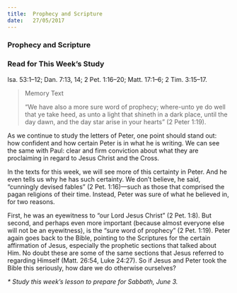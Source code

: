 ```yaml
---
title:  Prophecy and Scripture
date:   27/05/2017
---
```


### Prophecy and Scripture

### Read for This Week’s Study
Isa. 53:1–12; Dan. 7:13, 14; 2 Pet. 1:16–20; Matt. 17:1–6; 2 Tim. 3:15–17.

> <p>Memory Text</p>
> “We have also a more sure word of prophecy; where-unto ye do well that ye take heed, as unto a light that shineth in a dark place, until the day dawn, and the day star arise in your hearts” (2 Peter 1:19). 

As we continue to study the letters of Peter, one point should stand out: how confident and how certain Peter is in what he is writing. We can see the same with Paul: clear and firm conviction about what they are proclaiming in regard to Jesus Christ and the Cross.

In the texts for this week, we will see more of this certainty in Peter. And he even tells us why he has such certainty. We don’t believe, he said, “cunningly devised fables” (2 Pet. 1:16)—such as those that comprised the pagan religions of their time. Instead, Peter was sure of what he believed in, for two reasons.

First, he was an eyewitness to “our Lord Jesus Christ” (2 Pet. 1:8). But second, and perhaps even more important (because almost everyone else will not be an eyewitness), is the “sure word of prophecy” (2 Pet. 1:19). Peter again goes back to the Bible, pointing to the Scriptures for the certain affirmation of Jesus, especially the prophetic sections that talked about Him. No doubt these are some of the same sections that Jesus referred to regarding Himself (Matt. 26:54, Luke 24:27). So if Jesus and Peter took the Bible this seriously, how dare we do otherwise ourselves?

_* Study this week’s lesson to prepare for Sabbath, June 3._